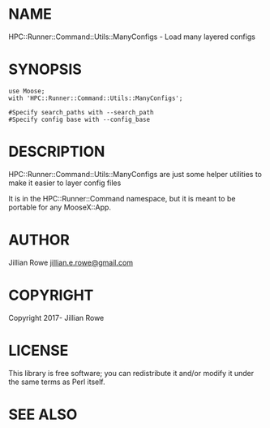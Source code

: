# NAME

HPC::Runner::Command::Utils::ManyConfigs - Load many layered configs

# SYNOPSIS

    use Moose;
    with 'HPC::Runner::Command::Utils::ManyConfigs';

    #Specify search_paths with --search_path
    #Specify config base with --config_base

# DESCRIPTION

HPC::Runner::Command::Utils::ManyConfigs are just some helper utilities to make it easier to layer config files

It is in the HPC::Runner::Command namespace, but it is meant to be portable for any MooseX::App.

# AUTHOR

Jillian Rowe <jillian.e.rowe@gmail.com>

# COPYRIGHT

Copyright 2017- Jillian Rowe

# LICENSE

This library is free software; you can redistribute it and/or modify
it under the same terms as Perl itself.

# SEE ALSO
